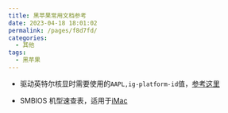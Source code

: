 ```yaml
---
title: 黑苹果常用文档参考
date: 2023-04-18 18:01:02
permalink: /pages/f8d7fd/
categories:
  - 其他
tags:
  - 黑苹果
---
```


- 驱动英特尔核显时需要使用的`AAPL,ig-platform-id`值，[参考这里](https://heipg.cn/tutorial/patching-intel-igpu-opencore.html#:~:text=0300C89B%EF%BC%9A%E9%80%82%E7%94%A8%E4%BA%8E%E7%AC%AC%E5%8D%81%E4%BB%A3%E9%85%B7%E7%9D%BF%EF%BC%8Ci5%2010400%2D10600)

- SMBIOS 机型速查表，适用于[iMac](https://heipg.cn/tutorial/smbios-id-and-details.html#:~:text=%E8%8B%B9%E6%9E%9C%E3%80%8CiMac/iMac%20Pro%E3%80%8D%E6%9C%BA%E5%9E%8B%E4%BF%A1%E6%81%AF%E9%80%9F%E6%9F%A5%E8%A1%A8)